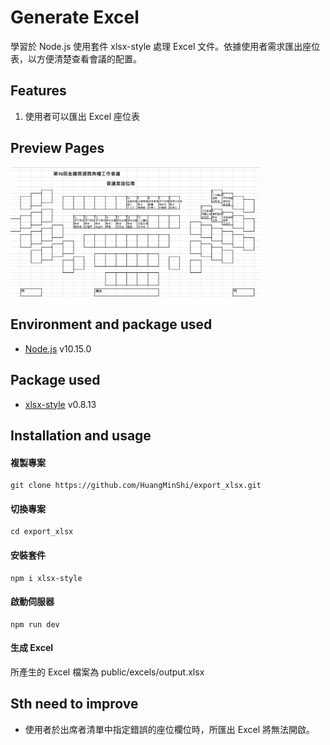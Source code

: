 # Generate Excel
學習於 Node.js 使用套件 xlsx-style 處理 Excel 文件。依據使用者需求匯出座位表，以方便清楚查看會議的配置。

## Features
1. 使用者可以匯出 Excel 座位表

## Preview Pages
<img src="./public/imgs/output.jpg" width="400px" target="_blank">

## Environment and package used
* [Node.js](https://nodejs.org/en/) v10.15.0

## Package used
* [xlsx-style](https://www.npmjs.com/package/xlsx-style) v0.8.13

## Installation and usage
#### 複製專案
```git
git clone https://github.com/HuangMinShi/export_xlsx.git
```

#### 切換專案
```git
cd export_xlsx
```

#### 安裝套件
```npm
npm i xlsx-style
```
 
#### 啟動伺服器
```npm
npm run dev
```
#### 生成 Excel
所產生的 Excel 檔案為 public/excels/output.xlsx

## Sth need to improve
- 使用者於出席者清單中指定錯誤的座位欄位時，所匯出 Excel 將無法開啟。